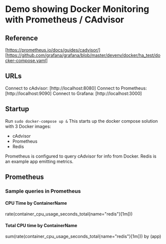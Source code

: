 # Demo showing Docker Monitoring with Prometheus / CAdvisor

## Reference
[https://prometheus.io/docs/guides/cadvisor/]
[https://github.com/grafana/grafana/blob/master/devenv/docker/ha_test/docker-compose.yaml]

## URLs
Connect to cAdvisor:  [http://localhost:8080]
Connect to Prometheus: [http://localhost:9090]
Connect to Grafana:   [http://localhost:3000]

## Startup
Run `sudo docker-compose up &` 
This starts up the docker compose solution with 3 Docker images:
* cAdvisor
* Prometheus
* Redis

Prometheus is configured to query cAdvisor for info from Docker.
Redis is an example app emitting metrics.

## Prometheus

### Sample queries in Prometheus

#### CPU Time by ContainerName
rate(container_cpu_usage_seconds_total{name="redis"}[1m]))

#### Total CPU time by ContainerName
sum(rate(container_cpu_usage_seconds_total{name="redis"}[1m])) by (app) 
